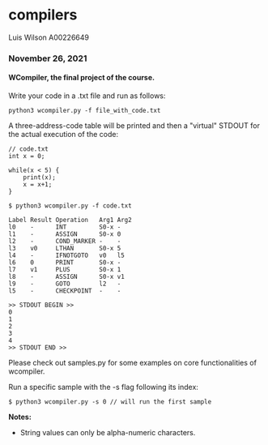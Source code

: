 # compilers

Luis Wilson A00226649

### November 26, 2021

#### WCompiler, the final project of the course.

Write your code in a .txt file and run as follows:

```
python3 wcompiler.py -f file_with_code.txt
```

A three-address-code table will be printed and then a "virtual" STDOUT for the actual execution of the code:

```
// code.txt
int x = 0;

while(x < 5) {
    print(x);
    x = x+1;
}
```
```
$ python3 wcompiler.py -f code.txt

Label Result Operation   Arg1 Arg2 
l0    -      INT         S0-x -    
l1    -      ASSIGN      S0-x 0    
l2    -      COND_MARKER -    -    
l3    v0     LTHAN       S0-x 5    
l4    -      IFNOTGOTO   v0   l5   
l6    0      PRINT       S0-x -    
l7    v1     PLUS        S0-x 1    
l8    -      ASSIGN      S0-x v1   
l9    -      GOTO        l2   -    
l5    -      CHECKPOINT  -    -    

>> STDOUT BEGIN >>
0
1
2
3
4
>> STDOUT END >>
```

Please check out samples.py for some examples on core functionalities of wcompiler.

Run a specific sample with the -s flag following its index:

```
$ python3 wcompiler.py -s 0 // will run the first sample
```

**Notes:**
- String values can only be alpha-numeric characters.